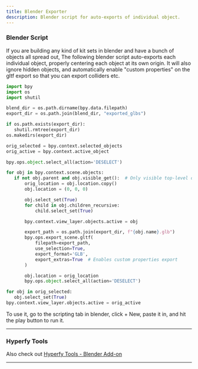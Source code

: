 ```yaml
---
title: Blender Exporter
description: Blender script for auto-exports of individual object.
---
```


### Blender Script

If you are building any kind of kit sets in blender and have a bunch of objects all spread out, The following blender script auto-exports each individual object, properly centering each object at its own origin.
It will also ignore hidden objects, and automatically enable "custom properties" on the gltf export so that you can export colliders etc.

```py
import bpy
import os
import shutil

blend_dir = os.path.dirname(bpy.data.filepath)
export_dir = os.path.join(blend_dir, "exported_glbs")

if os.path.exists(export_dir):
   shutil.rmtree(export_dir)
os.makedirs(export_dir)

orig_selected = bpy.context.selected_objects
orig_active = bpy.context.active_object

bpy.ops.object.select_all(action='DESELECT')

for obj in bpy.context.scene.objects:
   if not obj.parent and obj.visible_get():  # Only visible top-level objects
       orig_location = obj.location.copy()
       obj.location = (0, 0, 0)

       obj.select_set(True)
       for child in obj.children_recursive:
           child.select_set(True)

       bpy.context.view_layer.objects.active = obj

       export_path = os.path.join(export_dir, f"{obj.name}.glb")
       bpy.ops.export_scene.gltf(
           filepath=export_path,
           use_selection=True,
           export_format='GLB',
           export_extras=True  # Enables custom properties export
       )

       obj.location = orig_location
       bpy.ops.object.select_all(action='DESELECT')

for obj in orig_selected:
   obj.select_set(True)
bpy.context.view_layer.objects.active = orig_active
```

To use it, go to the scripting tab in blender, click + New, paste it in, and hit the play button to run it.

---

### Hyperfy Tools

Also check out [Hyperfy Tools - Blender Add-on](/resources/3d/#hyperfy-tools)

---